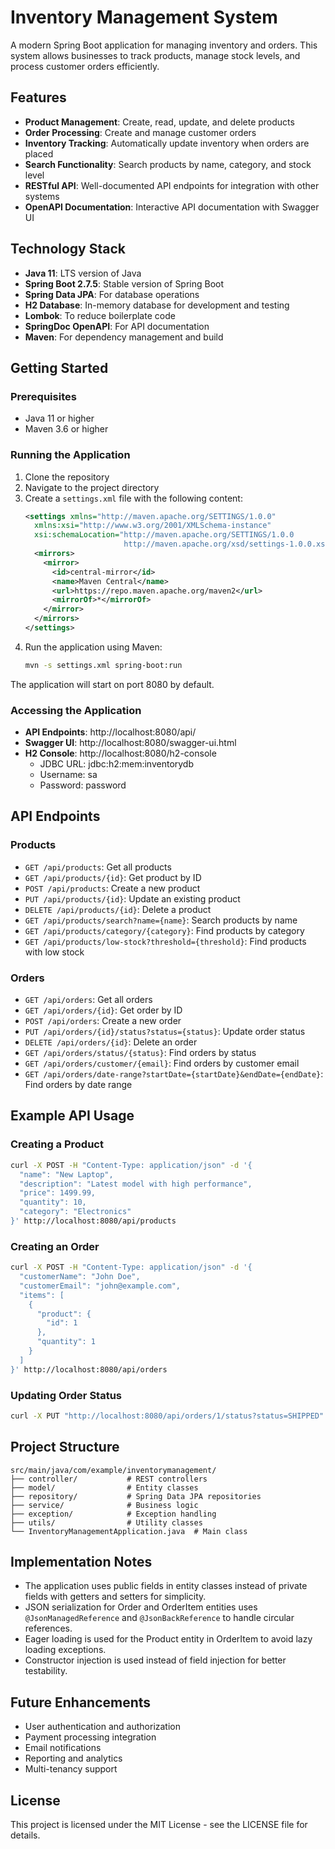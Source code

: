 # Inventory Management System

A modern Spring Boot application for managing inventory and orders. This system allows businesses to track products, manage stock levels, and process customer orders efficiently.

## Features

- **Product Management**: Create, read, update, and delete products
- **Order Processing**: Create and manage customer orders
- **Inventory Tracking**: Automatically update inventory when orders are placed
- **Search Functionality**: Search products by name, category, and stock level
- **RESTful API**: Well-documented API endpoints for integration with other systems
- **OpenAPI Documentation**: Interactive API documentation with Swagger UI

## Technology Stack

- **Java 11**: LTS version of Java
- **Spring Boot 2.7.5**: Stable version of Spring Boot
- **Spring Data JPA**: For database operations
- **H2 Database**: In-memory database for development and testing
- **Lombok**: To reduce boilerplate code
- **SpringDoc OpenAPI**: For API documentation
- **Maven**: For dependency management and build

## Getting Started

### Prerequisites

- Java 11 or higher
- Maven 3.6 or higher

### Running the Application

1. Clone the repository
2. Navigate to the project directory
3. Create a `settings.xml` file with the following content:
   ```xml
   <settings xmlns="http://maven.apache.org/SETTINGS/1.0.0"
     xmlns:xsi="http://www.w3.org/2001/XMLSchema-instance"
     xsi:schemaLocation="http://maven.apache.org/SETTINGS/1.0.0
                         http://maven.apache.org/xsd/settings-1.0.0.xsd">
     <mirrors>
       <mirror>
         <id>central-mirror</id>
         <name>Maven Central</name>
         <url>https://repo.maven.apache.org/maven2</url>
         <mirrorOf>*</mirrorOf>
       </mirror>
     </mirrors>
   </settings>
   ```
4. Run the application using Maven:
   ```bash
   mvn -s settings.xml spring-boot:run
   ```

The application will start on port 8080 by default.

### Accessing the Application

- **API Endpoints**: http://localhost:8080/api/
- **Swagger UI**: http://localhost:8080/swagger-ui.html
- **H2 Console**: http://localhost:8080/h2-console
  - JDBC URL: jdbc:h2:mem:inventorydb
  - Username: sa
  - Password: password

## API Endpoints

### Products

- `GET /api/products`: Get all products
- `GET /api/products/{id}`: Get product by ID
- `POST /api/products`: Create a new product
- `PUT /api/products/{id}`: Update an existing product
- `DELETE /api/products/{id}`: Delete a product
- `GET /api/products/search?name={name}`: Search products by name
- `GET /api/products/category/{category}`: Find products by category
- `GET /api/products/low-stock?threshold={threshold}`: Find products with low stock

### Orders

- `GET /api/orders`: Get all orders
- `GET /api/orders/{id}`: Get order by ID
- `POST /api/orders`: Create a new order
- `PUT /api/orders/{id}/status?status={status}`: Update order status
- `DELETE /api/orders/{id}`: Delete an order
- `GET /api/orders/status/{status}`: Find orders by status
- `GET /api/orders/customer/{email}`: Find orders by customer email
- `GET /api/orders/date-range?startDate={startDate}&endDate={endDate}`: Find orders by date range

## Example API Usage

### Creating a Product
```bash
curl -X POST -H "Content-Type: application/json" -d '{
  "name": "New Laptop",
  "description": "Latest model with high performance",
  "price": 1499.99,
  "quantity": 10,
  "category": "Electronics"
}' http://localhost:8080/api/products
```

### Creating an Order
```bash
curl -X POST -H "Content-Type: application/json" -d '{
  "customerName": "John Doe",
  "customerEmail": "john@example.com",
  "items": [
    {
      "product": {
        "id": 1
      },
      "quantity": 1
    }
  ]
}' http://localhost:8080/api/orders
```

### Updating Order Status
```bash
curl -X PUT "http://localhost:8080/api/orders/1/status?status=SHIPPED"
```

## Project Structure

```
src/main/java/com/example/inventorymanagement/
├── controller/           # REST controllers
├── model/                # Entity classes
├── repository/           # Spring Data JPA repositories
├── service/              # Business logic
├── exception/            # Exception handling
├── utils/                # Utility classes
└── InventoryManagementApplication.java  # Main class
```

## Implementation Notes

- The application uses public fields in entity classes instead of private fields with getters and setters for simplicity.
- JSON serialization for Order and OrderItem entities uses `@JsonManagedReference` and `@JsonBackReference` to handle circular references.
- Eager loading is used for the Product entity in OrderItem to avoid lazy loading exceptions.
- Constructor injection is used instead of field injection for better testability.

## Future Enhancements

- User authentication and authorization
- Payment processing integration
- Email notifications
- Reporting and analytics
- Multi-tenancy support

## License

This project is licensed under the MIT License - see the LICENSE file for details. 